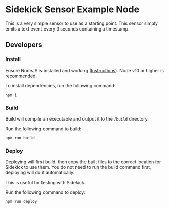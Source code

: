 # Sidekick Sensor Example Node

This is a very simple sensor to use as a starting point. This sensor simply emits a text event every 3 seconds containing a timestamp.

## Developers

### Install

Ensure NodeJS is installed and working ([Instructions](https://nodejs.org/en/download/package-manager/)). Node v10 or higher is recommended.

To install dependencies, run the following command:

```shell
npm i
```

### Build

Build will compile an executable and output it to the `/build` directory.

Run the following command to build:

```shell
npm run build
```

### Deploy

Deploying will first build, then copy the built files to the correct location for Sidekick to use them. You do not need to run the build command first, deploying will do it automatically.

This is useful for testing with Sidekick.

Run the following command to deploy:

```shell
npm run deploy
```
